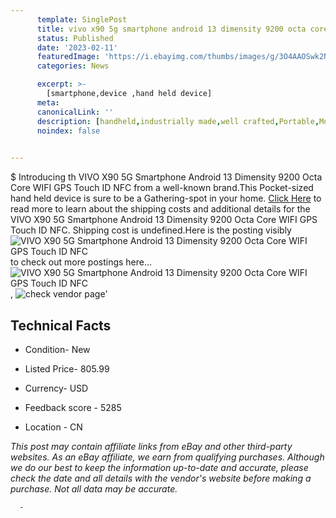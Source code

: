 ```yaml
---
      template: SinglePost
      title: vivo x90 5g smartphone android 13 dimensity 9200 octa core wifi gps touch id nfc
      status: Published
      date: '2023-02-11'
      featuredImage: 'https://i.ebayimg.com/thumbs/images/g/3O4AAOSwk2NjgXlJ/s-l225.jpg'
      categories: News

      excerpt: >-
        [smartphone,device ,hand held device]
      meta:
      canonicalLink: ''
      description: [handheld,industrially made,well crafted,Portable,Mobile,Compact,Convenient,Lightweight,Maneuverable,Man-portable,Miniature,Carriable,Hand-held,Light,Holdable,Transportable,Mobile device,Pocket-sized,On-the-go,Wireless,Cordless,Compact size,Convenient size, smartphone,device ,hand held device]
      noindex: false
      

---
```

$
      Introducing th VIVO X90 5G Smartphone Android 13 Dimensity 9200 Octa Core WIFI GPS Touch ID NFC from a well-known brand.This Pocket-sized hand held device is sure to be a Gathering-spot in your home. [Click Here](https://www.ebay.com/itm/165798550289?hash=item269a5d1b11%3Ag%3A3O4AAOSwk2NjgXlJ&mkevt=1&mkcid=1&mkrid=711-53200-19255-0&campid=%253CePNCampaignId%253E&customid=%253CreferenceId%253E&toolid=10049) to read more to learn about the shipping costs and additional details for the VIVO X90 5G Smartphone Android 13 Dimensity 9200 Octa Core WIFI GPS Touch ID NFC. Shipping cost is undefined.Here is the posting visibly ![VIVO X90 5G Smartphone Android 13 Dimensity 9200 Octa Core WIFI GPS Touch ID NFC](https://i.ebayimg.com/thumbs/images/g/3O4AAOSwk2NjgXlJ/s-l225.jpg) to check out more postings here... ![VIVO X90 5G Smartphone Android 13 Dimensity 9200 Octa Core WIFI GPS Touch ID NFC](https://i.ebayimg.com/images/g/3O4AAOSwk2NjgXlJ/s-l960.jpg), ![check vendor page](https://origin-galleryplus.ebayimg.com/ws/web/165798550289_2_0_1/225x225.jpg,https://origin-galleryplus.ebayimg.com/ws/web/165798550289_3_0_1/225x225.jpg,https://origin-galleryplus.ebayimg.com/ws/web/165798550289_4_0_1/225x225.jpg,https://origin-galleryplus.ebayimg.com/ws/web/165798550289_5_0_1/225x225.jpg,https://origin-galleryplus.ebayimg.com/ws/web/165798550289_6_0_1/225x225.jpg,https://origin-galleryplus.ebayimg.com/ws/web/165798550289_7_0_1/225x225.jpg,https://origin-galleryplus.ebayimg.com/ws/web/165798550289_8_0_1/225x225.jpg)'

      

 ## Technical Facts 



     
      

 - Condition- New 


      

 - Listed Price- 805.99 


      

 - Currency- USD 


      

 - Feedback score - 5285 


      

 - Location - CN 


      
      

 *_This post may contain affiliate links from eBay and other third-party websites. As an eBay affiliate, we earn from qualifying purchases. Although we do our best to keep the information up-to-date and accurate, please check the date and all details with the vendor's website before making a purchase. Not all data may be accurate._*




      -
